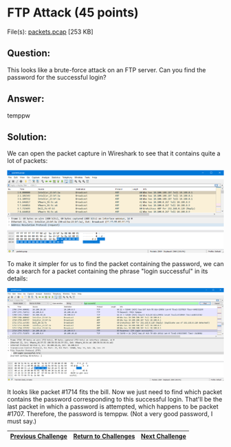 # FTP Attack (45 points)

File(s): [packets.pcap](packets.pcap) [253 KB]

## Question:

This looks like a brute-force attack on an FTP server. Can you find the password for the successful login?

## Answer:

temppw

## Solution:

We can open the packet capture in Wireshark to see that it contains quite a lot of packets:

![pcap.png](pcap.png)

To make it simpler for us to find the packet containing the password, we can do a search for a packet containing the phrase "login successful" in its details:

![packet.png](packet.png)

It looks like packet #1714 fits the bill. Now we just need to find which packet contains the password corresponding to this successful login. That'll be the last packet in which a password is attempted, which happens to be packet #1707. Therefore, the password is temppw. (Not a very good password, I must say.)

| [Previous Challenge](/Challenges/Operate-And-Maintain/7/README.md) | [Return to Challenges](/Challenges/../../../#modules) | [Next Challenge](/Challenges/Oversee-And-Govern/1/README.md) |
| :------- | :-----: | ------: |